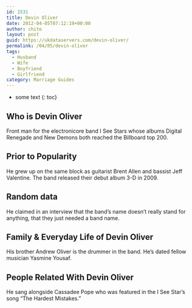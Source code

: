 ```yaml
---
id: 1531
title: Devin Oliver
date: 2012-04-05T07:12:19+00:00
author: chito
layout: post
guid: https://ukdataservers.com/devin-oliver/
permalink: /04/05/devin-oliver
tags:
  - Husband
  - Wife
  - Boyfriend
  - Girlfriend
category: Marriage Guides
---
```


* some text
{: toc}


## Who is  Devin Oliver
                  
                  
                  
Front man for the electronicore band I See Stars whose albums Digital Renegade and New Demons both reached the Billboard top 200.
                  
                
                
                
## Prior to Popularity 
                  
                  
                  
He grew up on the same block as guitarist Brent Allen and bassist Jeff Valentine. The band released their debut album 3-D in 2009.
                  
                
                
                
## Random data 
                  
                  
                  
He claimed in an interview that the band&#8217;s name doesn&#8217;t really stand for anything, that they just needed a band name.
                  
                
                
                
## Family & Everyday Life of Devin Oliver
                  
                  
                  
His brother Andrew Oliver is the drummer in the band. He&#8217;s dated fellow musician Yasmine Yousaf.
                  
                
                
                
## People Related With  Devin Oliver
                  
                  
                  
He sang alongside Cassadee Pope who was featured in the I See Star&#8217;s song &#8220;The Hardest Mistakes.&#8221;
                  
                
              
            
          
          
          
    
    
  
